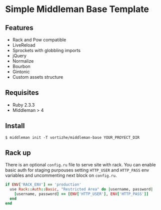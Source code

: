 Simple Middleman Base Template
=======================

## Features

* Rack and Pow compatible
* LiveReload
* Sprockets with globbling imports
* jQuery
* Normalize
* Bourbon
* Gintonic
* Custom assets structure

## Requisites

* Ruby 2.3.3
* Middleman > 4

## Install

```
$ middleman init -T vortizhe/middleman-base YOUR_PROYECT_DIR
```

## Rack up

There is an optional `config.ru` file to serve site with rack.
You can enable basic auth for staging purpouses setting `HTTP_USER` and `HTTP_PASS` env variables and uncommenting next block on `config.ru`.

```ruby
if ENV['RACK_ENV'] == 'production'
  use Rack::Auth::Basic, "Restricted Area" do |username, password|
    [username, password] == [ENV['HTTP_USER'], ENV['HTTP_PASS']]
  end
end
```
